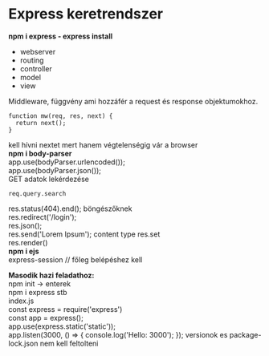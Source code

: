 # Express keretrendszer 
**npm i express - express install**  

- webserver  
- routing  
- controller
- model
- view  

Middleware, függvény ami hozzáfér a request és response objektumokhoz.  

    function mw(req, res, next) {  
      return next();  
    }  

kell hívni nextet mert hanem végtelenségig vár a browser  
**npm i body-parser**  
app.use(bodyParser.urlencoded());  
app.use(bodyParser.json());  
GET adatok lekérdezése  

    req.query.search  

res.status(404).end(); böngészőknek  
res.redirect('/login');  
res.json();  
res.send('Lorem Ipsum'); content type res.set  
res.render()  
**npm i ejs**  
express-session // főleg belépéshez kell  

**Masodik hazi feladathoz:**  
npm init -> enterek  
npm i express stb  
index.js  
const express = require('express')  
const app = express();  
app.use(express.static('static'));  
app.listen(3000, () => {
  console.log('Hello: 3000');
});
versionok es package-lock.json nem kell feltolteni